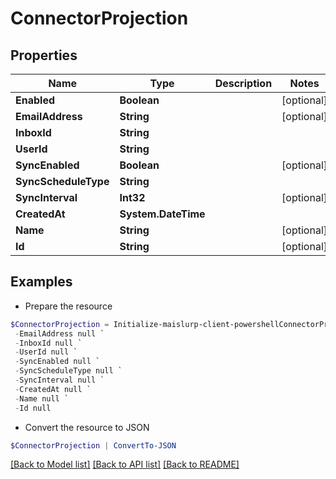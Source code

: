 # ConnectorProjection
## Properties

Name | Type | Description | Notes
------------ | ------------- | ------------- | -------------
**Enabled** | **Boolean** |  | [optional] 
**EmailAddress** | **String** |  | [optional] 
**InboxId** | **String** |  | 
**UserId** | **String** |  | 
**SyncEnabled** | **Boolean** |  | [optional] 
**SyncScheduleType** | **String** |  | 
**SyncInterval** | **Int32** |  | [optional] 
**CreatedAt** | **System.DateTime** |  | 
**Name** | **String** |  | [optional] 
**Id** | **String** |  | [optional] 

## Examples

- Prepare the resource
```powershell
$ConnectorProjection = Initialize-maislurp-client-powershellConnectorProjection  -Enabled null `
 -EmailAddress null `
 -InboxId null `
 -UserId null `
 -SyncEnabled null `
 -SyncScheduleType null `
 -SyncInterval null `
 -CreatedAt null `
 -Name null `
 -Id null
```

- Convert the resource to JSON
```powershell
$ConnectorProjection | ConvertTo-JSON
```

[[Back to Model list]](../README#documentation-for-models) [[Back to API list]](../README#documentation-for-api-endpoints) [[Back to README]](../README)

